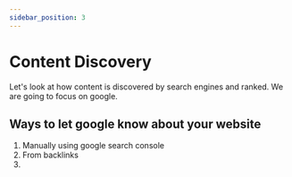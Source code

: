 ```yaml
---
sidebar_position: 3
---
```


# Content Discovery

Let's look at how content is discovered by search engines and ranked. We are going to focus on google.

## Ways to let google know about your website

1. Manually using google search console
2. From backlinks
3.
